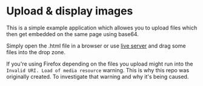 # Upload & display images
This is a simple example application which allowes you to upload files which then get embedded on the same page using base64.

Simply open the .html file in a browser or use [live server](https://github.com/ritwickdey/vscode-live-server) and drag some files into the drop zone.

If you're using Firefox depending on the files you upload might run into the `Invalid URI. Load of media resource` warning. This is why this repo was originally created. To investigate that warning and why it's being caused.